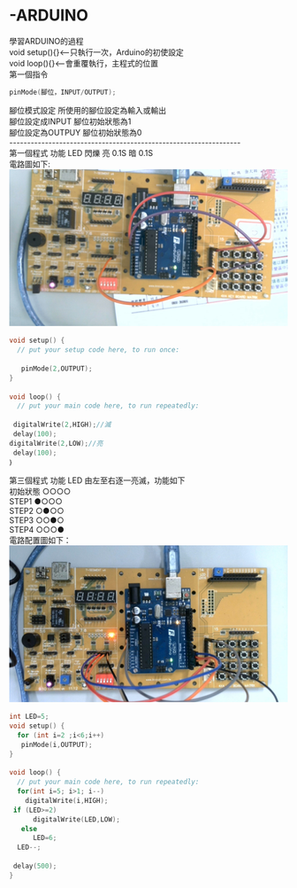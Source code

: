 # -ARDUINO
學習ARDUINO的過程</br>
void setup(){}<--只執行一次，Arduino的初使設定</br>
void loop(){}<--會重覆執行，主程式的位置</br>
第一個指令 </br>
```c++
pinMode(腳位，INPUT/OUTPUT);
```
腳位模式設定 所使用的腳位設定為輸入或輸出</br>
腳位設定成INPUT 腳位初始狀態為1</br>
腳位設定為OUTPUY 腳位初始狀態為0</br>
-----------------------------------------------------------------</br>
第一個程式 功能 LED 閃爍 亮 0.1S 暗 0.1S</br>
電路圖如下:</br>
![image](https://github.com/MorrisChen0921/-ARDUINO/blob/master/2020-09-01-141715.jpg)</br>

```c++
void setup() {
  // put your setup code here, to run once:

   pinMode(2,OUTPUT);
}

void loop() {
  // put your main code here, to run repeatedly:

 digitalWrite(2,HIGH);//滅
 delay(100);
digitalWrite(2,LOW);//亮
 delay(100);
｝
```
第三個程式 功能 LED 由左至右逐一亮滅，功能如下</br>
初始狀態  ○○○○</br>
STEP1    ●○○○</br>
STEP2    ○●○○</br>
STEP3    ○○●○</br>
STEP4    ○○○●</br>
電路配置圖如下：</br>
![image](https://github.com/MorrisChen0921/-ARDUINO/blob/master/2020-09-15-102014.jpg)</br>

```c++
int LED=5;
void setup() {
  for (int i=2 ;i<6;i++)
   pinMode(i,OUTPUT);
}

void loop() {
  // put your main code here, to run repeatedly:
  for(int i=5; i>1; i--)
    digitalWrite(i,HIGH);
 if (LED>=2)
      digitalWrite(LED,LOW);
   else
      LED=6;   
  LED--;      

 delay(500);
}
```
